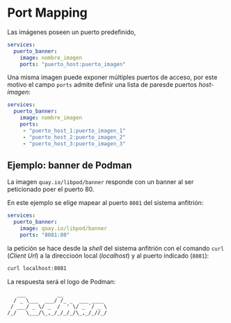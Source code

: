 
# Port Mapping



Las imágenes poseen un puerto predefinido,






```yaml title="Port Mapping - Par único"
services:
  puerto_banner:
    image: nombre_imagen
    ports: "puerto_host:puerto_imagen"
``` 

Una misma imagen puede exponer múltiples puertos de acceso,
por este motivo el campo `ports`
admite definir una lista de paresde puertos *host-imagen*:

```yaml title="Port Mapping - Lista"
services:
  puerto_banner:
    image: nombre_imagen
    ports: 
     - "puerto_host_1:puerto_imagen_1"
     - "puerto_host_2:puerto_imagen_2"
     - "puerto_host_3:puerto_imagen_3"
``` 


## Ejemplo: banner de Podman 

La imagen `quay.io/libpod/banner` responde con un banner
al ser peticionado poer el puerto 80.

En este ejemplo se elige mapear al puerto `8081` del sistema anfitrión:

```yaml
services:
  puerto_banner:
    image: quay.io/libpod/banner
    ports: "8081:80"
``` 

la petición se hace desde la *shell* del sistema anfitrión con el comando `curl` (*Client Url*) a la direccioón local (*localhost*) y al puerto indicado (`8081`):

```bash title="Request al contenedor"
curl localhost:8081
```

La respuesta será el logo de Podman:

```
   ___          __              
  / _ \___  ___/ /_ _  ___ ____ 
 / ___/ _ \/ _  /  ' \/ _ `/ _ \
/_/   \___/\_,_/_/_/_/\_,_/_//_/

```
